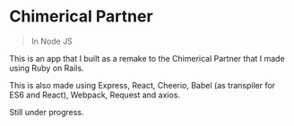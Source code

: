 # Chimerical Partner
> In Node JS

This is an app that I built as a remake to the Chimerical Partner that I made using Ruby on Rails.

This is also made using Express, React, Cheerio, Babel (as transpiler for ES6 and React), Webpack, Request and axios.

Still under progress.
